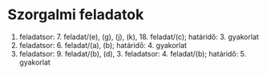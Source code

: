 # Szorgalmi feladatok

1. feladatsor: 7. feladat/(e), (g), (j), (k), 18. feladat/(c); határidő: 3. gyakorlat  
2. feladatsor: 6. feladat/(a), (b); határidő: 4. gyakorlat  
2. feladatsor: 9. feladat/(b), (d), 3. feladatsor: 4. feladat/(b); határidő: 5. gyakorlat  


